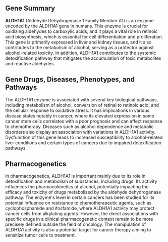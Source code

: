 ## Gene Summary
**ALDH1A1** (Aldehyde Dehydrogenase 1 Family Member A1) is an enzyme encoded by the ALDH1A1 gene in humans. This enzyme is crucial for oxidizing aldehydes to carboxylic acids, and it plays a vital role in retinoic acid biosynthesis, which is essential for cell differentiation and proliferation. This gene is primarily expressed in liver and kidney tissues, and it also contributes to the metabolism of alcohol, serving as a protector against alcohol-related toxicity. In addition, ALDH1A1 contributes to the systemic detoxification pathway that mitigates the accumulation of toxic metabolites and reactive aldehydes.

## Gene Drugs, Diseases, Phenotypes, and Pathways
The ALDH1A1 enzyme is associated with several key biological pathways, including metabolism of alcohol, conversion of retinal to retinoic acid, and the cellular response to oxidative stress. It has implications in various disease states notably in cancer, where its elevated expression in some cancer stem cells correlates with a poor prognosis and can affect response to chemotherapy. Diseases such as alcohol dependence and metabolic disorders also display an association with variations in ALDH1A1 activity. Dysfunction of this gene leads to increased susceptibility to alcohol-related liver conditions and certain types of cancers due to impaired detoxification pathways.

## Pharmacogenetics
In pharmacogenetics, ALDH1A1 is important mainly due to its role in detoxification and metabolism of substances, including drugs. Its activity influences the pharmacokinetics of alcohol, potentially impacting the efficacy and toxicity of drugs metabolized by the aldehyde dehydrogenase pathway. The enzyme's level in certain cancers has been studied for its potential influence on resistance to chemotherapeutic agents, such as cyclophosphamide and ifosfamide, where ALDH1A1 activity may protect cancer cells from alkylating agents. However, the direct associations with specific drugs in a clinical pharmacogenetic context remain to be more precisely defined outside the field of oncology. The manipulation of ALDH1A1 activity is also a potential target for cancer therapy aiming to sensitize tumor cells to treatment.